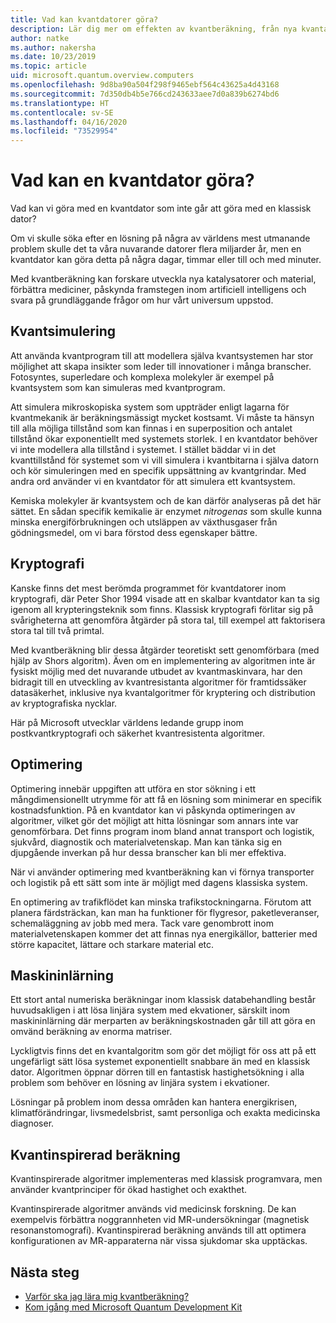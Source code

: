 ```yaml
---
title: Vad kan kvantdatorer göra?
description: Lär dig mer om effekten av kvantberäkning, från nya kvantalgoritmer till kvantinspirerade algoritmer som körs på klassiska datorer.
author: natke
ms.author: nakersha
ms.date: 10/23/2019
ms.topic: article
uid: microsoft.quantum.overview.computers
ms.openlocfilehash: 9d8ba90a504f298f9465ebf564c43625a4d43168
ms.sourcegitcommit: 7d350db4b5e766cd243633aee7d0a839b6274bd6
ms.translationtype: HT
ms.contentlocale: sv-SE
ms.lasthandoff: 04/16/2020
ms.locfileid: "73529954"
---
```

# <a name="what-can-a-quantum-computer-do"></a>Vad kan en kvantdator göra?

Vad kan vi göra med en kvantdator som inte går att göra med en klassisk dator?

Om vi skulle söka efter en lösning på några av världens mest utmanande problem skulle det ta våra nuvarande datorer flera miljarder år, men en kvantdator kan göra detta på några dagar, timmar eller till och med minuter.

Med kvantberäkning kan forskare utveckla nya katalysatorer och material, förbättra mediciner, påskynda framstegen inom artificiell intelligens och svara på grundläggande frågor om hur vårt universum uppstod.

## <a name="quantum-simulation"></a>Kvantsimulering

Att använda kvantprogram till att modellera själva kvantsystemen har stor möjlighet att skapa insikter som leder till innovationer i många branscher. Fotosyntes, superledare och komplexa molekyler är exempel på kvantsystem som kan simuleras med kvantprogram.

Att simulera mikroskopiska system som uppträder enligt lagarna för kvantmekanik är beräkningsmässigt mycket kostsamt. Vi måste ta hänsyn till alla möjliga tillstånd som kan finnas i en superposition och antalet tillstånd ökar exponentiellt med systemets storlek. I en kvantdator behöver vi inte modellera alla tillstånd i systemet. I stället bäddar vi in det kvanttillstånd för systemet som vi vill simulera i kvantbitarna i själva datorn och kör simuleringen med en specifik uppsättning av kvantgrindar. Med andra ord använder vi en kvantdator för att simulera ett kvantsystem.

Kemiska molekyler är kvantsystem och de kan därför analyseras på det här sättet. En sådan specifik kemikalie är enzymet _nitrogenas_ som skulle kunna minska energiförbrukningen och utsläppen av växthusgaser från gödningsmedel, om vi bara förstod dess egenskaper bättre.

## <a name="cryptography"></a>Kryptografi

Kanske finns det mest berömda programmet för kvantdatorer inom kryptografi, där Peter Shor 1994 visade att en skalbar kvantdator kan ta sig igenom all krypteringsteknik som finns.  Klassisk kryptografi förlitar sig på svårigheterna att genomföra åtgärder på stora tal, till exempel att faktorisera stora tal till två primtal.

Med kvantberäkning blir dessa åtgärder teoretiskt sett genomförbara (med hjälp av Shors algoritm). Även om en implementering av algoritmen inte är fysiskt möjlig med det nuvarande utbudet av kvantmaskinvara, har den bidragit till en utveckling av kvantresistanta algoritmer för framtidssäker datasäkerhet, inklusive nya kvantalgoritmer för kryptering och distribution av kryptografiska nycklar.

Här på Microsoft utvecklar världens ledande grupp inom postkvantkryptografi och säkerhet kvantresistenta algoritmer.

## <a name="optimization"></a>Optimering

Optimering innebär uppgiften att utföra en stor sökning i ett mångdimensionellt utrymme för att få en lösning som minimerar en specifik kostnadsfunktion.   På en kvantdator kan vi påskynda optimeringen av algoritmer, vilket gör det möjligt att hitta lösningar som annars inte var genomförbara. Det finns program inom bland annat transport och logistik, sjukvård, diagnostik och materialvetenskap. Man kan tänka sig en djupgående inverkan på hur dessa branscher kan bli mer effektiva.

När vi använder optimering med kvantberäkning kan vi förnya transporter och logistik på ett sätt som inte är möjligt med dagens klassiska system.

En optimering av trafikflödet kan minska trafikstockningarna.  Förutom att planera färdsträckan, kan man ha funktioner för flygresor, paketleveranser, schemaläggning av jobb med mera. Tack vare genombrott inom materialvetenskapen kommer det att finnas nya energikällor, batterier med större kapacitet, lättare och starkare material etc.

## <a name="machine-learning"></a>Maskininlärning

Ett stort antal numeriska beräkningar inom klassisk databehandling består huvudsakligen i att lösa linjära system med ekvationer, särskilt inom maskininlärning där merparten av beräkningskostnaden går till att göra en omvänd beräkning av enorma matriser.

Lyckligtvis finns det en kvantalgoritm som gör det möjligt för oss att på ett ungefärligt sätt lösa systemet exponentiellt snabbare än med en klassisk dator. Algoritmen öppnar dörren till en fantastisk hastighetsökning i alla problem som behöver en lösning av linjära system i ekvationer.

Lösningar på problem inom dessa områden kan hantera energikrisen, klimatförändringar, livsmedelsbrist, samt personliga och exakta medicinska diagnoser.

## <a name="quantum-inspired-computing"></a>Kvantinspirerad beräkning

Kvantinspirerade algoritmer implementeras med klassisk programvara, men använder kvantprinciper för ökad hastighet och exakthet.

Kvantinspirerade algoritmer används vid medicinsk forskning. De kan exempelvis förbättra noggrannheten vid MR-undersökningar (magnetisk resonanstomografi). Kvantinspirerad beräkning används till att optimera konfigurationen av MR-apparaterna när vissa sjukdomar ska upptäckas.

## <a name="next-steps"></a>Nästa steg

* [Varför ska jag lära mig kvantberäkning?](xref:microsoft.quantum.overview.why)
* [Kom igång med Microsoft Quantum Development Kit](xref:microsoft.quantum.welcome)
